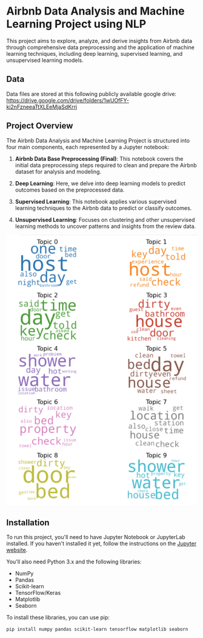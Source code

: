 
# Airbnb Data Analysis and Machine Learning Project using NLP

This project aims to explore, analyze, and derive insights from Airbnb data through comprehensive data preprocessing and the application of machine learning techniques, including deep learning, supervised learning, and unsupervised learning models. 

## Data

Data files are stored at this following publicly available google drive: https://drive.google.com/drive/folders/1wUOfFY-ki2nFzneeaTtXLEeMjaSdKrrj

## Project Overview

The Airbnb Data Analysis and Machine Learning Project is structured into four main components, each represented by a Jupyter notebook:

1. **Airbnb Data Base Preprocessing (Final)**: This notebook covers the initial data preprocessing steps required to clean and prepare the Airbnb dataset for analysis and modeling.

2. **Deep Learning**: Here, we delve into deep learning models to predict outcomes based on the preprocessed data.

3. **Supervised Learning**: This notebook applies various supervised learning techniques to the Airbnb data to predict or classify outcomes.

4. **Unsupervised Learning**: Focuses on clustering and other unsupervised learning methods to uncover patterns and insights from the review data.
<img width="508" alt="result" src="result.png">


## Installation

To run this project, you'll need to have Jupyter Notebook or JupyterLab installed. If you haven't installed it yet, follow the instructions on the [Jupyter website](https://jupyter.org/install).

You'll also need Python 3.x and the following libraries:

- NumPy
- Pandas
- Scikit-learn
- TensorFlow/Keras
- Matplotlib
- Seaborn

To install these libraries, you can use pip:

```bash
pip install numpy pandas scikit-learn tensorflow matplotlib seaborn
